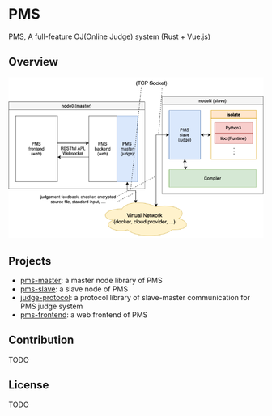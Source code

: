 # PMS
PMS, A full-feature OJ(Online Judge) system (Rust + Vue.js)

## Overview

![PMS structure diagram](/images/diagram.png)

## Projects

- [pms-master](https://github.com/polymath-cc/pms-master): a master node library of PMS
- [pms-slave](https://github.com/polymath-cc/pms-slave): a slave node of PMS
- [judge-protocol](https://github.com/polymath-cc/judge-protocol): a protocol library of slave-master communication for PMS judge system
- [pms-frontend](https://github.com/polymath-cc/pms-frontend): a web frontend of PMS

## Contribution

TODO

## License

TODO
